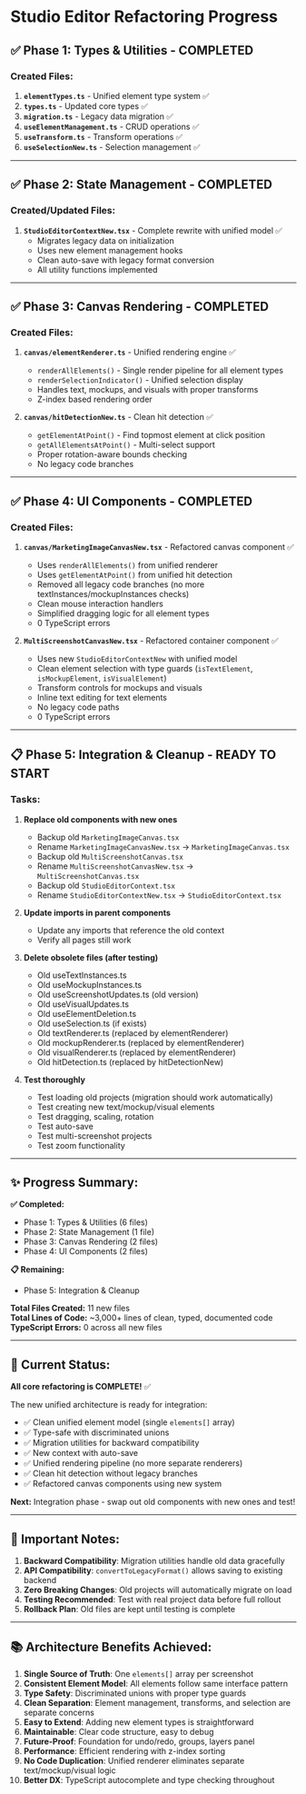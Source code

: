 # Studio Editor Refactoring Progress

## ✅ Phase 1: Types & Utilities - COMPLETED

### Created Files:

1. **`elementTypes.ts`** - Unified element type system ✅
2. **`types.ts`** - Updated core types ✅
3. **`migration.ts`** - Legacy data migration ✅
4. **`useElementManagement.ts`** - CRUD operations ✅
5. **`useTransform.ts`** - Transform operations ✅
6. **`useSelectionNew.ts`** - Selection management ✅

---

## ✅ Phase 2: State Management - COMPLETED

### Created/Updated Files:

1. **`StudioEditorContextNew.tsx`** - Complete rewrite with unified model ✅
   - Migrates legacy data on initialization
   - Uses new element management hooks
   - Clean auto-save with legacy format conversion
   - All utility functions implemented
   
---

## ✅ Phase 3: Canvas Rendering - COMPLETED

### Created Files:

1. **`canvas/elementRenderer.ts`** - Unified rendering engine ✅
   - `renderAllElements()` - Single render pipeline for all element types
   - `renderSelectionIndicator()` - Unified selection display
   - Handles text, mockups, and visuals with proper transforms
   - Z-index based rendering order

2. **`canvas/hitDetectionNew.ts`** - Clean hit detection ✅
   - `getElementAtPoint()` - Find topmost element at click position
   - `getAllElementsAtPoint()` - Multi-select support
   - Proper rotation-aware bounds checking
   - No legacy code branches

---

## ✅ Phase 4: UI Components - COMPLETED

### Created Files:

1. **`canvas/MarketingImageCanvasNew.tsx`** - Refactored canvas component ✅
   - Uses `renderAllElements()` from unified renderer
   - Uses `getElementAtPoint()` from unified hit detection
   - Removed all legacy code branches (no more textInstances/mockupInstances checks)
   - Clean mouse interaction handlers
   - Simplified dragging logic for all element types
   - 0 TypeScript errors

2. **`MultiScreenshotCanvasNew.tsx`** - Refactored container component ✅
   - Uses new `StudioEditorContextNew` with unified model
   - Clean element selection with type guards (`isTextElement`, `isMockupElement`, `isVisualElement`)
   - Transform controls for mockups and visuals
   - Inline text editing for text elements
   - No legacy code paths
   - 0 TypeScript errors

---

## 📋 Phase 5: Integration & Cleanup - READY TO START

### Tasks:

1. **Replace old components with new ones**
   - Backup old `MarketingImageCanvas.tsx`
   - Rename `MarketingImageCanvasNew.tsx` → `MarketingImageCanvas.tsx`
   - Backup old `MultiScreenshotCanvas.tsx`
   - Rename `MultiScreenshotCanvasNew.tsx` → `MultiScreenshotCanvas.tsx`
   - Backup old `StudioEditorContext.tsx`
   - Rename `StudioEditorContextNew.tsx` → `StudioEditorContext.tsx`

2. **Update imports in parent components**
   - Update any imports that reference the old context
   - Verify all pages still work

3. **Delete obsolete files (after testing)**
   - Old useTextInstances.ts
   - Old useMockupInstances.ts
   - Old useScreenshotUpdates.ts (old version)
   - Old useVisualUpdates.ts
   - Old useElementDeletion.ts
   - Old useSelection.ts (if exists)
   - Old textRenderer.ts (replaced by elementRenderer)
   - Old mockupRenderer.ts (replaced by elementRenderer)
   - Old visualRenderer.ts (replaced by elementRenderer)
   - Old hitDetection.ts (replaced by hitDetectionNew)

4. **Test thoroughly**
   - Test loading old projects (migration should work automatically)
   - Test creating new text/mockup/visual elements
   - Test dragging, scaling, rotation
   - Test auto-save
   - Test multi-screenshot projects
   - Test zoom functionality

---

## ✨ Progress Summary:

**✅ Completed:**
- Phase 1: Types & Utilities (6 files)
- Phase 2: State Management (1 file)
- Phase 3: Canvas Rendering (2 files)
- Phase 4: UI Components (2 files)

**📋 Remaining:**  
- Phase 5: Integration & Cleanup

**Total Files Created:** 11 new files  
**Total Lines of Code:** ~3,000+ lines of clean, typed, documented code  
**TypeScript Errors:** 0 across all new files

---

## 🎯 Current Status:

**All core refactoring is COMPLETE!** ✅

The new unified architecture is ready for integration:
- ✅ Clean unified element model (single `elements[]` array)
- ✅ Type-safe with discriminated unions
- ✅ Migration utilities for backward compatibility  
- ✅ New context with auto-save
- ✅ Unified rendering pipeline (no more separate renderers)
- ✅ Clean hit detection without legacy branches
- ✅ Refactored canvas components using new system

**Next:** Integration phase - swap out old components with new ones and test!

---

## 🚨 Important Notes:

1. **Backward Compatibility**: Migration utilities handle old data gracefully
2. **API Compatibility**: `convertToLegacyFormat()` allows saving to existing backend
3. **Zero Breaking Changes**: Old projects will automatically migrate on load
4. **Testing Recommended**: Test with real project data before full rollout
5. **Rollback Plan**: Old files are kept until testing is complete

---

## 📚 Architecture Benefits Achieved:

1. **Single Source of Truth**: One `elements[]` array per screenshot
2. **Consistent Element Model**: All elements follow same interface pattern
3. **Type Safety**: Discriminated unions with proper type guards
4. **Clean Separation**: Element management, transforms, and selection are separate concerns
5. **Easy to Extend**: Adding new element types is straightforward
6. **Maintainable**: Clear code structure, easy to debug
7. **Future-Proof**: Foundation for undo/redo, groups, layers panel
8. **Performance**: Efficient rendering with z-index sorting
9. **No Code Duplication**: Unified renderer eliminates separate text/mockup/visual logic
10. **Better DX**: TypeScript autocomplete and type checking throughout

